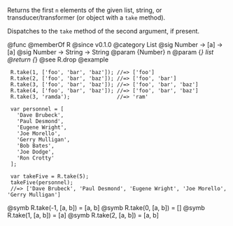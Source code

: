 Returns the first `n` elements of the given list, string, or
transducer/transformer (or object with a `take` method).

Dispatches to the `take` method of the second argument, if present.

@func
@memberOf R
@since v0.1.0
@category List
@sig Number -> [a] -> [a]
@sig Number -> String -> String
@param {Number} n
@param {*} list
@return {*}
@see R.drop
@example

     R.take(1, ['foo', 'bar', 'baz']); //=> ['foo']
     R.take(2, ['foo', 'bar', 'baz']); //=> ['foo', 'bar']
     R.take(3, ['foo', 'bar', 'baz']); //=> ['foo', 'bar', 'baz']
     R.take(4, ['foo', 'bar', 'baz']); //=> ['foo', 'bar', 'baz']
     R.take(3, 'ramda');               //=> 'ram'

     var personnel = [
       'Dave Brubeck',
       'Paul Desmond',
       'Eugene Wright',
       'Joe Morello',
       'Gerry Mulligan',
       'Bob Bates',
       'Joe Dodge',
       'Ron Crotty'
     ];

     var takeFive = R.take(5);
     takeFive(personnel);
     //=> ['Dave Brubeck', 'Paul Desmond', 'Eugene Wright', 'Joe Morello', 'Gerry Mulligan']
@symb R.take(-1, [a, b]) = [a, b]
@symb R.take(0, [a, b]) = []
@symb R.take(1, [a, b]) = [a]
@symb R.take(2, [a, b]) = [a, b]
